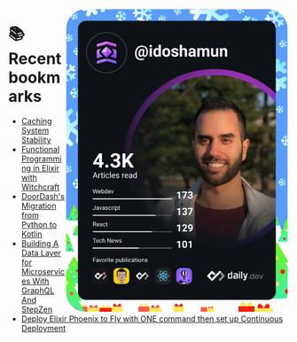 <a href="https://app.daily.dev/idoshamun"><img src="https://raw.githubusercontent.com/idoshamun/idoshamun/devcard/devcard.svg" align='right' width="400" alt="Ido Shamun's Dev Card"/></a>

# 📚 Recent bookmarks
<!-- BOOKMARKS:START -->
- [Caching System Stability](https://app.daily.dev/posts/RLcfyCA8O?utm_source=rss&utm_medium=bookmarks&utm_campaign=28849d86070e4c099c877ab6837c61f0)
- [Functional Programming in Elixir with Witchcraft](https://app.daily.dev/posts/YcWeZFJ8_?utm_source=rss&utm_medium=bookmarks&utm_campaign=28849d86070e4c099c877ab6837c61f0)
- [DoorDash&#39;s Migration from Python to Kotlin](https://app.daily.dev/posts/QAcLbXhEZ?utm_source=rss&utm_medium=bookmarks&utm_campaign=28849d86070e4c099c877ab6837c61f0)
- [Building A Data Layer for Microservices With GraphQL And StepZen](https://app.daily.dev/posts/crD6_HGes?utm_source=rss&utm_medium=bookmarks&utm_campaign=28849d86070e4c099c877ab6837c61f0)
- [Deploy Elixir Phoenix to Fly with ONE command then set up Continuous Deployment](https://app.daily.dev/posts/1nVprvSzS?utm_source=rss&utm_medium=bookmarks&utm_campaign=28849d86070e4c099c877ab6837c61f0)
<!-- BOOKMARKS:END -->
